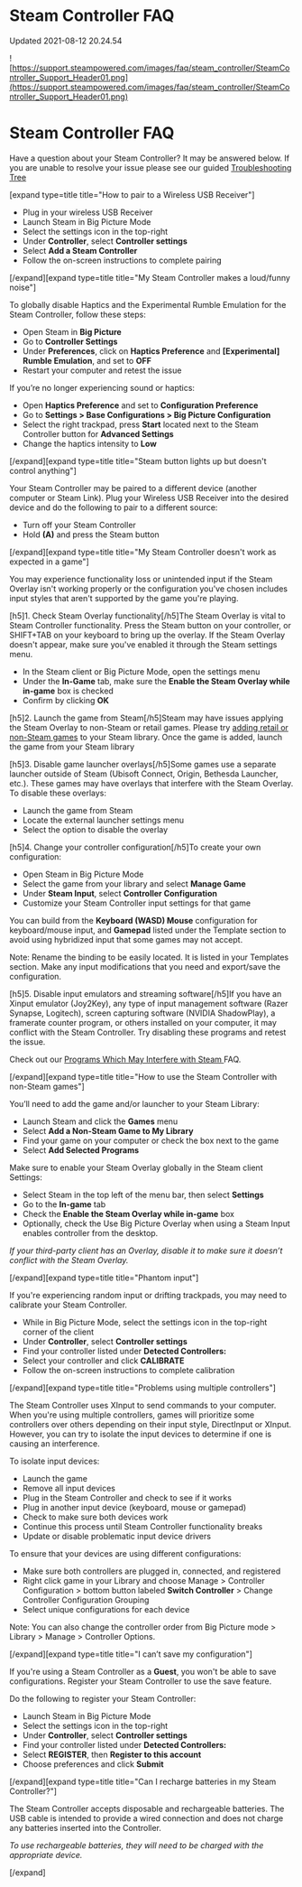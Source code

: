# Steam Controller FAQ
Updated 2021-08-12 20.24.54

![https://support.steampowered.com/images/faq/steam_controller/SteamController_Support_Header01.png](https://support.steampowered.com/images/faq/steam_controller/SteamController_Support_Header01.png)  
  
# Steam Controller FAQ
Have a question about your Steam Controller? It may be answered below. If you are unable to resolve your issue please see our guided [Troubleshooting Tree](https://help.steampowered.com/wizard/HelpWithGame/?appid=353370)  
  
 [expand type=title title="How to pair to a Wireless USB Receiver"]
* Plug in your wireless USB Receiver
* Launch Steam in Big Picture Mode
* Select the settings icon in the top-right
* Under **Controller**, select **Controller settings**
* Select **Add a Steam Controller**
* Follow the on-screen instructions to complete pairing

 [/expand][expand type=title title="My Steam Controller makes a loud/funny noise"]  
  
To globally disable Haptics and the Experimental Rumble Emulation for the Steam Controller, follow these steps:  
  

* Open Steam in **Big Picture**
* Go to **Controller Settings**
* Under **Preferences**, click on **Haptics Preference** and **[Experimental] Rumble Emulation**, and set to **OFF**
* Restart your computer and retest the issue

  
  
If you’re no longer experiencing sound or haptics:  
  

* Open **Haptics Preference** and set to **Configuration Preference**
* Go to **Settings > Base Configurations > Big Picture Configuration**
* Select the right trackpad, press **Start** located next to the Steam Controller button for **Advanced Settings**
* Change the haptics intensity to **Low**

[/expand][expand type=title title="Steam button lights up but doesn't control anything"]  
  
Your Steam Controller may be paired to a different device (another computer or Steam Link). Plug your Wireless USB Receiver into the desired device and do the following to pair to a different source:  
  

* Turn off your Steam Controller
* Hold **(A)** and press the Steam button

[/expand][expand type=title title="My Steam Controller doesn't work as expected in a game"]  
  
You may experience functionality loss or unintended input if the Steam Overlay isn't working properly or the configuration you've chosen includes input styles that aren't supported by the game you're playing.  
  
[h5]1. Check Steam Overlay functionality[/h5]The Steam Overlay is vital to Steam Controller functionality. Press the Steam button on your controller, or SHIFT+TAB on your keyboard to bring up the overlay. If the Steam Overlay doesn't appear, make sure you've enabled it through the Steam settings menu.  
  

* In the Steam client or Big Picture Mode, open the settings menu
* Under the **In-Game** tab, make sure the **Enable the Steam Overlay while in-game** box is checked
* Confirm by clicking **OK**

  
  
[h5]2. Launch the game from Steam[/h5]Steam may have issues applying the Steam Overlay to non-Steam or retail games. Please try [adding retail or non-Steam games](https://help.steampowered.com/en/faqs/view/4B8B-9697-2338-40EC) to your Steam library. Once the game is added, launch the game from your Steam library  
  
[h5]3.  Disable game launcher overlays[/h5]Some games use a separate launcher outside of Steam (Ubisoft Connect, Origin, Bethesda Launcher, etc.). These games may have overlays that interfere with the Steam Overlay. To disable these overlays:  
  

* Launch the game from Steam
* Locate the external launcher settings menu
* Select the option to disable the overlay

  
  
[h5]4. Change your controller configuration[/h5]To create your own configuration:  
  

* Open Steam in Big Picture Mode
* Select the game from your library and select **Manage Game**
* Under **Steam Input**, select **Controller Configuration**
* Customize your Steam Controller input settings for that game

  
  
You can build from the **Keyboard (WASD) Mouse** configuration for keyboard/mouse input, and **Gamepad** listed under the Template section to avoid using hybridized input that some games may not accept.  
  
Note: Rename the binding to be easily located. It is listed in your Templates section. Make any input modifications that you need and export/save the configuration.  
  
[h5]5. Disable input emulators and streaming software[/h5]If you have an Xinput emulator (Joy2Key), any type of input management software (Razer Synapse, Logitech), screen capturing software (NVIDIA ShadowPlay), a framerate counter program, or others installed on your computer, it may conflict with the Steam Controller. Try disabling these programs and retest the issue.  
  
Check out our [Programs Which May Interfere with Steam ](https://help.steampowered.com/en/faqs/view/1F39-DCB4-FF28-5748)FAQ.  
  
[/expand][expand type=title title="How to use the Steam Controller with non-Steam games"]  
  
You’ll need to add the game and/or launcher to your Steam Library:  
  

* Launch Steam and click the **Games** menu
* Select **Add a Non-Steam Game to My Library**
* Find your game on your computer or check the box next to the game
* Select **Add Selected Programs**

  
  
Make sure to enable your Steam Overlay globally in the Steam client Settings:  
  

* Select Steam in the top left of the menu bar, then select **Settings**
* Go to the **In-game** tab
* Check the **Enable the Steam Overlay while in-game** box
* Optionally, check the Use Big Picture Overlay when using a Steam Input enables controller from the desktop.

  
  
*If your third-party client has an Overlay, disable it to make sure it doesn’t conflict with the Steam Overlay.*  
  
[/expand][expand type=title title="Phantom input"]  
  
If you're experiencing random input or drifting trackpads, you may need to calibrate your Steam Controller.  
  

* While in Big Picture Mode, select the settings icon in the top-right corner of the client
* Under **Controller**, select **Controller settings**
* Find your controller listed under **Detected Controllers:**
* Select your controller and click **CALIBRATE**
* Follow the on-screen instructions to complete calibration

 [/expand][expand type=title title="Problems using multiple controllers"]  
  
The Steam Controller uses XInput to send commands to your computer. When you're using multiple controllers, games will prioritize some controllers over others depending on their input style, DirectInput or XInput. However, you can try to isolate the input devices to determine if one is causing an interference.  
  
To isolate input devices:  
  

* Launch the game
* Remove all input devices
* Plug in the Steam Controller and check to see if it works
* Plug in another input device (keyboard, mouse or gamepad)
* Check to make sure both devices work
* Continue this process until Steam Controller functionality breaks
* Update or disable problematic input device drivers

  
  
To ensure that your devices are using different configurations:  
  

* Make sure both controllers are plugged in, connected, and registered
* Right click game in your Library and choose Manage > Controller Configuration > bottom button labeled **Switch Controller** > Change Controller Configuration Grouping
* Select unique configurations for each device

  
  
Note: You can also change the controller order from Big Picture mode > Library > Manage > Controller Options.  
  
[/expand][expand type=title title="I can’t save my configuration"]  
  
If you're using a Steam Controller as a **Guest**, you won't be able to save configurations. Register your Steam Controller to use the save feature.  
  
Do the following to register your Steam Controller:  
  

* Launch Steam in Big Picture Mode
* Select the settings icon in the top-right
* Under **Controller**, select **Controller settings**
* Find your controller listed under **Detected Controllers:**
* Select **REGISTER**, then **Register to this account**
* Choose preferences and click **Submit**

 [/expand][expand type=title title="Can I recharge batteries in my Steam Controller?"]  
  
The Steam Controller accepts disposable and rechargeable batteries. The USB cable is intended to provide a wired connection and does not charge any batteries inserted into the Controller.  
  
*To use rechargeable batteries, they will need to be charged with the appropriate device.*  
  
[/expand]